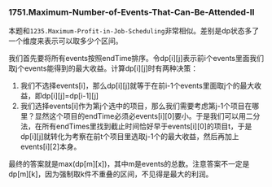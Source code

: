 ### 1751.Maximum-Number-of-Events-That-Can-Be-Attended-II

本题和```1235.Maximum-Profit-in-Job-Scheduling```非常相似。差别是dp状态多了一个维度来表示可以取多少个区间。

我们首先要将所有events按照endTime排序。令dp[i][j]表示前i个events里面我们取j个events能得到的最大收益。计算dp[i][j]时有两种决策：
1. 我们不选择events[i]，那么dp[i][j]就等于在前i-1个events里面取j个的最大收益，即dp[i][j]=dp[i-1][j]
2. 我们选择events[i]作为第j个选中的项目，那么我们需要考虑第j-1个项目在哪里？显然这个项目的endTime必须必events[i][0]要小。于是我们可以用二分法，在所有endTimes里找到截止时间恰好早于events[i][0]的项目t，于是dp[i][j]就转化为考察在前t个项目里选取j-1个的最大收益，然后再加上events[i][2]本身。

最终的答案就是max(dp[m][x])，其中m是events的总数。注意答案不一定是dp[m][k]，因为强制取k件不重叠的区间，不见得是最大的利润。
